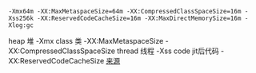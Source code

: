 ```
-Xmx64m -XX:MaxMetaspaceSize=64m -XX:CompressedClassSpaceSize=16m -Xss256k -XX:ReservedCodeCacheSize=16m -XX:MaxDirectMemorySize=16m -Xlog:gc
```

heap 堆 -Xmx
class 类 -XX:MaxMetaspaceSize -XX:CompressedClassSpaceSize
thread 线程 -Xss
code jit后代码 -XX:ReservedCodeCacheSize
[来源](https://www.zhihu.com/question/456438264)
